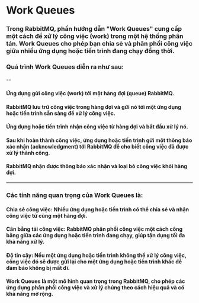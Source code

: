 # Work Queues
### Trong RabbitMQ, phần hướng dẫn "Work Queues" cung cấp một cách để xử lý công việc (work) trong một hệ thống phân tán. Work Queues cho phép bạn chia sẻ và phân phối công việc giữa nhiều ứng dụng hoặc tiến trình đang chạy đồng thời.

### Quá trình Work Queues diễn ra như sau:
--
#### Ứng dụng gửi công việc (work) tới một hàng đợi (queue) RabbitMQ.
#### RabbitMQ lưu trữ công việc trong hàng đợi và gửi nó tới một ứng dụng hoặc tiến trình sẵn sàng để xử lý công việc.
#### Ứng dụng hoặc tiến trình nhận công việc từ hàng đợi và bắt đầu xử lý nó.
#### Sau khi hoàn thành công việc, ứng dụng hoặc tiến trình gửi một thông báo xác nhận (acknowledgment) tới RabbitMQ để cho biết công việc đã được xử lý thành công.
#### RabbitMQ nhận được thông báo xác nhận và loại bỏ công việc khỏi hàng đợi.

----
### Các tính năng quan trọng của Work Queues là:

#### Chia sẻ công việc: Nhiều ứng dụng hoặc tiến trình có thể chia sẻ và nhận công việc từ cùng một hàng đợi.
#### Cân bằng tải công việc: RabbitMQ phân phối công việc một cách công bằng giữa các ứng dụng hoặc tiến trình đang chạy, giúp tận dụng tối đa khả năng xử lý.
#### Độ tin cậy: Nếu một ứng dụng hoặc tiến trình không thể xử lý công việc, công việc đó sẽ được gửi lại cho một ứng dụng hoặc tiến trình khác để đảm bảo không bị mất đi.
#### Work Queues là một mô hình quan trọng trong RabbitMQ, cho phép các ứng dụng phân phối công việc và xử lý chúng theo cách hiệu quả và có khả năng mở rộng.